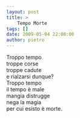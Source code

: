 ```yaml
---
layout: post
title: >
    Tempo Morte
tags: []
date: 2009-05-04 22:00:00
author: pietro
---
```

Troppo tempo<br/>troppe corse<br/>troppe cadute<br/>e rialzarsi dunque?<br/>Troppo tempo<br/>il tempo è male<br/>mangia distrugge<br/>nega la magia<br/>per cui esisto è morte.
